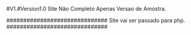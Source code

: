 #V1.#Version1.0
Site Não Completo Apenas Versao de Amostra.

##############################
Site vai ser passado para php.
##############################
